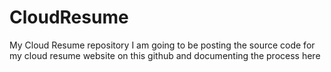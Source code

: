 # CloudResume
My Cloud Resume repository
I am going to be posting the source code for my cloud resume website on this github and documenting the process here